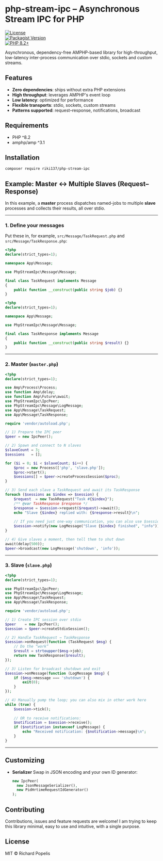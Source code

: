 # php-stream-ipc – Asynchronous Stream IPC for PHP

[![License](https://img.shields.io/badge/license-MIT-blue.svg)](LICENSE)  
[![Packagist Version](https://img.shields.io/packagist/v/riki137/php-stream-ipc)](https://packagist.org/packages/riki137/php-stream-ipc)  
[![PHP 8.2+](https://img.shields.io/badge/php-^8.2-8892BF.svg)](https://www.php.net/)  

Asynchronous, dependency-free AMPHP-based library for high-throughput, low-latency inter-process communication over stdio, sockets and custom streams.

## Features
- **Zero dependencies**: ships without extra PHP extensions
- **High throughput**: leverages AMPHP's event loop
- **Low latency**: optimized for performance
- **Flexible transports**: stdio, sockets, custom streams
- **Patterns supported**: request–response, notifications, broadcast

## Requirements
- PHP ^8.2
- amphp/amp ^3.1

## Installation
```bash
composer require riki137/php-stream-ipc
```

## Example: Master ↔ Multiple Slaves (Request–Response)

In this example, a **master** process dispatches named-jobs to multiple **slave** processes and collects their results, all over stdio.

---

### 1. Define your messages

Put these in, for example, `src/Message/TaskRequest.php` and `src/Message/TaskResponse.php`:

```php
<?php
declare(strict_types=1);

namespace App\Message;

use PhpStreamIpc\Message\Message;

final class TaskRequest implements Message
{
    public function __construct(public string $job) {}
}
```

```php
<?php
declare(strict_types=1);

namespace App\Message;

use PhpStreamIpc\Message\Message;

final class TaskResponse implements Message
{
    public function __construct(public string $result) {}
}
```

---

### 2. Master (`master.php`)

```php
<?php
declare(strict_types=1);

use Amp\Process\Process;
use function Amp\delay;
use function Amp\Future\await;
use PhpStreamIpc\IpcPeer;
use PhpStreamIpc\Message\LogMessage;
use App\Message\TaskRequest;
use App\Message\TaskResponse;

require 'vendor/autoload.php';

// 1) Prepare the IPC peer
$peer = new IpcPeer();

// 2) Spawn and connect to N slaves
$slaveCount = 3;
$sessions   = [];

for ($i = 0; $i < $slaveCount; $i++) {
    $proc = new Process(['php', 'slave.php']);
    $proc->start();
    $sessions[] = $peer->createProcessSession($proc);
}

// 3) Send each slave a TaskRequest and await its TaskResponse
foreach ($sessions as $index => $session) {
    $request  = new TaskRequest("Task #{$index}");
    /** @var TaskResponse $response */
    $response = $session->request($request)->await();
    echo "Slave {$index} replied with: {$response->result}\n";
    
    // If you need just one-way communication, you can also use $session->notify()
    $session->notify(new LogMessage("Slave {$index} finished", "info"));
}

// 4) Give slaves a moment, then tell them to shut down
await(delay(500));
$peer->broadcast(new LogMessage('shutdown', 'info'));
```

---

### 3. Slave (`slave.php`)

```php
<?php
declare(strict_types=1);

use PhpStreamIpc\IpcPeer;
use PhpStreamIpc\Message\LogMessage;
use App\Message\TaskRequest;
use App\Message\TaskResponse;

require 'vendor/autoload.php';

// 1) Create IPC session over stdio
$peer    = new IpcPeer();
$session = $peer->createStdioSession();

// 2) Handle TaskRequest → TaskResponse
$session->onRequest(function (TaskRequest $msg) {
    // Do the “work”
    $result = strtoupper($msg->job);
    return new TaskResponse($result);
});

// 3) Listen for broadcast shutdown and exit
$session->onMessage(function (LogMessage $msg) {
    if ($msg->message === 'shutdown') {
        exit(0);
    }
});

// 4) Manually pump the loop; you can also mix in other work here
while (true) {
    $session->tick();
   
    // OR to receive notifications:
    $notification = $session->receive();
    if ($notification instanceof LogMessage) {
        echo "Received notification: {$notification->message}\n";
    }
}
```

---

## Customizing

* **Serializer**
  Swap in JSON encoding and your own ID generator:

  ```php
  new IpcPeer(
    new JsonMessageSerializer(),
    new PidHrtimeRequestIdGenerator()
  );
  ```

## Contributing
Contributions, issues and feature requests are welcome!
I am trying to keep this library minimal, easy to use and intuitive, with a single purpose.

## License

MIT © Richard Popelis

